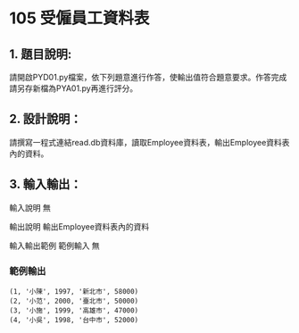 # 105 受僱員工資料表
## 1. 題目說明:
請開啟PYD01.py檔案，依下列題意進行作答，使輸出值符合題意要求。作答完成請另存新檔為PYA01.py再進行評分。

## 2. 設計說明：
請撰寫一程式連結read.db資料庫，讀取Employee資料表，輸出Employee資料表內的資料。

## 3. 輸入輸出：
輸入說明
無

輸出說明
輸出Employee資料表內的資料

輸入輸出範例
範例輸入
無

### 範例輸出
```
(1, '小陳', 1997, '新北市', 58000)
(2, '小范', 2000, '臺北市', 50000)
(3, '小施', 1999, '高雄市', 47000)
(4, '小吳', 1998, '台中市', 52000)
```
